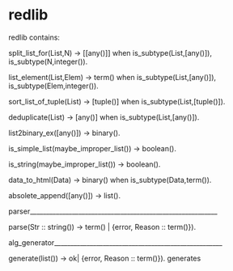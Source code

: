 redlib
======
redlib contains:

  split_list_for(List,N) -> [[any()]] when is_subtype(List,[any()]), is_subtype(N,integer()).

  list_element(List,Elem) -> term() when is_subtype(List,[any()]), is_subtype(Elem,integer()).

  sort_list_of_tuple(List) -> [tuple()] when is_subtype(List,[tuple()]).

  deduplicate(List) -> [any()] when is_subtype(List,[any()]).

  list2binary_ex([any()]) -> binary().

  is_simple_list(maybe_improper_list()) -> boolean().

  is_string(maybe_improper_list()) -> boolean().

  data_to_html(Data) -> binary() when is_subtype(Data,term()).

 absolete_append([any()]) -> list().
 
 parser__________________________________________________________
 
 parse(Str :: string()) -> term() | {error, Reason :: term()}).
 
 alg_generator____________________________________________________
 
 generate(list()) -> ok| {error, Reason :: term()}).  generates
